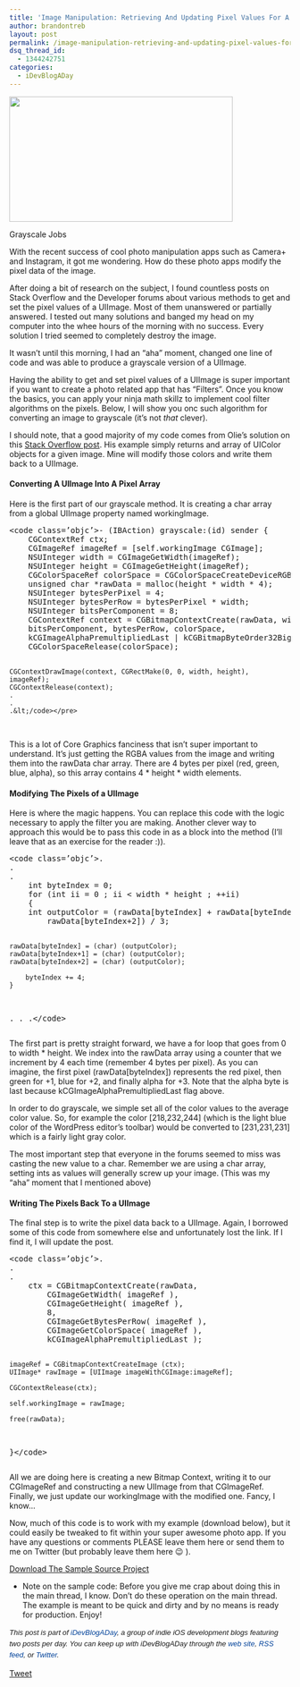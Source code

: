 ```yaml
---
title: 'Image Manipulation: Retrieving And Updating Pixel Values For A UIImage'
author: brandontreb
layout: post
permalink: /image-manipulation-retrieving-and-updating-pixel-values-for-a-uiimage
dsq_thread_id:
  - 1344242751
categories:
  - iDevBlogADay
---
```

<div id="attachment_1371" class="wp-caption alignright" style="width: 410px">
  <a href="http://brandontreb.com/wp-content/uploads/2011/01/jobs.png"><img class="size-full wp-image-1371 " title="jobs" src="http://brandontreb.com/wp-content/uploads/2011/01/jobs.png" alt="" width="400" height="224" /></a> 
  
  <p class="wp-caption-text">
    Grayscale Jobs
  </p>
</div>

With the recent success of cool photo manipulation apps such as Camera+ and Instagram, it got me wondering. How do these photo apps modify the pixel data of the image.

After doing a bit of research on the subject, I found countless posts on Stack Overflow and the Developer forums about various methods to get and set the pixel values of a UIImage. Most of them unanswered or partially answered. I tested out many solutions and banged my head on my computer into the whee hours of the morning with no success. Every solution I tried seemed to completely destroy the image.

It wasn&#8217;t until this morning, I had an &#8220;aha&#8221; moment, changed one line of code and was able to produce a grayscale version of a UIImage.

Having the ability to get and set pixel values of a UIImage is super important if you want to create a photo related app that has &#8220;Filters&#8221;. Once you know the basics, you can apply your ninja math skillz to implement cool filter algorithms on the pixels. Below, I will show you onc such algorithm for converting an image to grayscale (it&#8217;s not *that* clever).

I should note, that a good majority of my code comes from Olie&#8217;s solution on this [Stack Overflow post][1]. His example simply returns and array of UIColor objects for a given image. Mine will modify those colors and write them back to a UIImage.

#### Converting A UIImage Into A Pixel Array

Here is the first part of our grayscale method. It is creating a char array from a global UIImage property named workingImage.

<div>
  <pre>&lt;code class=’objc’>- (IBAction) grayscale:(id) sender {
    CGContextRef ctx;
    CGImageRef imageRef = [self.workingImage CGImage];
    NSUInteger width = CGImageGetWidth(imageRef);
    NSUInteger height = CGImageGetHeight(imageRef);
    CGColorSpaceRef colorSpace = CGColorSpaceCreateDeviceRGB();
    unsigned char *rawData = malloc(height * width * 4);
    NSUInteger bytesPerPixel = 4;
    NSUInteger bytesPerRow = bytesPerPixel * width;
    NSUInteger bitsPerComponent = 8;
    CGContextRef context = CGBitmapContextCreate(rawData, width, height,
    bitsPerComponent, bytesPerRow, colorSpace,
    kCGImageAlphaPremultipliedLast | kCGBitmapByteOrder32Big);
    CGColorSpaceRelease(colorSpace);

    CGContextDrawImage(context, CGRectMake(0, 0, width, height), imageRef);
    CGContextRelease(context);
    .
    .
    .&lt;/code></pre>
</div>

This is a lot of Core Graphics fanciness that isn&#8217;t super important to understand. It&#8217;s just getting the RGBA values from the image and writing them into the rawData char array. There are 4 bytes per pixel (red, green, blue, alpha), so this array contains 4 \* height \* width elements.

#### Modifying The Pixels of a UIImage

Here is where the magic happens. You can replace this code with the logic necessary to apply the filter you are making. Another clever way to approach this would be to pass this code in as a block into the method (I&#8217;ll leave that as an exercise for the reader :)).

<div>
  <pre>&lt;code class=’objc’>.
.
.
    int byteIndex = 0;
    for (int ii = 0 ; ii &lt; width * height ; ++ii)
    {
    int outputColor = (rawData[byteIndex] + rawData[byteIndex+1] +
        rawData[byteIndex+2]) / 3;

    rawData[byteIndex] = (char) (outputColor);
    rawData[byteIndex+1] = (char) (outputColor);
    rawData[byteIndex+2] = (char) (outputColor);

        byteIndex += 4;
    }

.
.
.&lt;/code></pre>
</div>

The first part is pretty straight forward, we have a for loop that goes from 0 to width * height. We index into the rawData array using a counter that we increment by 4 each time (remember 4 bytes per pixel). As you can imagine, the first pixel (rawData[byteIndex]) represents the red pixel, then green for +1, blue for +2, and finally alpha for +3. Note that the alpha byte is last because kCGImageAlphaPremultipliedLast flag above.

In order to do grayscale, we simple set all of the color values to the average color value. So, for example the color \[218,232,244\] (which is the light blue color of the WordPress editor&#8217;s toolbar) would be converted to [231,231,231] which is a fairly light gray color.

The most important step that everyone in the forums seemed to miss was casting the new value to a char. Remember we are using a char array, setting ints as values will generally screw up your image. (This was my &#8220;aha&#8221; moment that I mentioned above)

#### Writing The Pixels Back To a UIImage

The final step is to write the pixel data back to a UIImage. Again, I borrowed some of this code from somewhere else and unfortunately lost the link. If I find it, I will update the post.

<div>
  <pre>&lt;code class=’objc’>.
.
.
    ctx = CGBitmapContextCreate(rawData,
        CGImageGetWidth( imageRef ),
        CGImageGetHeight( imageRef ),
        8,
        CGImageGetBytesPerRow( imageRef ),
        CGImageGetColorSpace( imageRef ),
        kCGImageAlphaPremultipliedLast ); 

    imageRef = CGBitmapContextCreateImage (ctx);
    UIImage* rawImage = [UIImage imageWithCGImage:imageRef];  

    CGContextRelease(ctx);  

    self.workingImage = rawImage;  

    free(rawData);
}&lt;/code></pre>
</div>

All we are doing here is creating a new Bitmap Context, writing it to our CGImageRef and constructing a new UIImage from that CGImageRef. Finally, we just update our workingImage with the modified one. Fancy, I know&#8230;

Now, much of this code is to work with my example (download below), but it could easily be tweaked to fit within your super awesome photo app. If you have any questions or comments PLEASE leave them here or send them to me on Twitter (but probably leave them here 😉 ).

[Download The Sample Source Project][2]

  * Note on the sample code: Before you give me crap about doing this in the main thread, I know. Don&#8217;t do these operation on the main thread. The example is meant to be quick and dirty and by no means is ready for production. Enjoy!

<span style="font-family: ‘Lucida Grande’;"><strong><span style="font-weight: normal;"><span style="font-family: arial, verdana, tahoma, sans-serif; font-size: 13px; line-height: 20px;"><em>﻿﻿This post is part of <a style="text-decoration: none; color: #004199; padding: 0px; margin: 0px;" href="http://idevblogaday.com/">iDevBlogADay</a>, a group of indie iOS development blogs featuring two posts per day. You can keep up with iDevBlogADay through the <a style="text-decoration: none; color: #004199; padding: 0px; margin: 0px;" href="http://idevblogaday.com/">web site</a>, <a style="text-decoration: none; color: #004199; padding: 0px; margin: 0px;" href="http://feeds.feedburner.com/idevblogaday">RSS feed</a>, or <a style="text-decoration: none; color: #004199; padding: 0px; margin: 0px;" href="http://twitter.com/#search?q=%23idevblogaday">Twitter</a>.</em></span></span></strong></span>

<div style="">
  <a href="http://twitter.com/share" class="twitter-share-button" data-count="horizontal" data-text="Image Manipulation: Retrieving And Updating Pixel Values For A UIImage" data-url="http://brandontreb.com/image-manipulation-retrieving-and-updating-pixel-values-for-a-uiimage"  data-via="brandontreb" data-related="brandontreb:">Tweet</a>
</div>

 [1]: http://stackoverflow.com/questions/448125/how-to-get-pixel-data-from-a-uiimage-cocoa-touch-or-cgimage-core-graphics
 [2]: http://brandontreb.com/wp-content/uploads/2011/01/ImageManip.zip